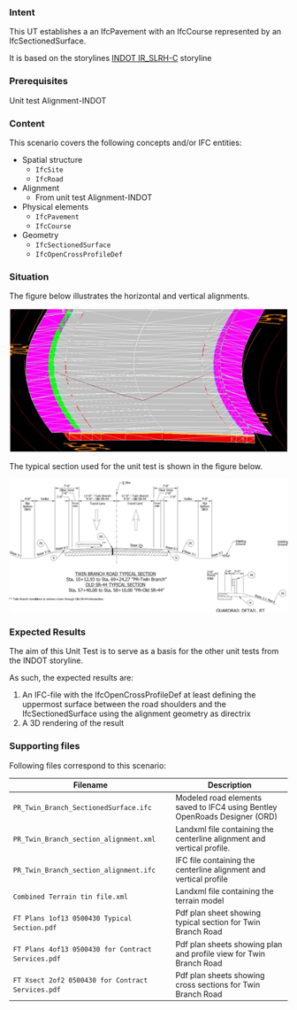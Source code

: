 ### Intent

This UT establishes a an IfcPavement with an IfcCourse represented by an IfcSectionedSurface.

It is based on the storylines [INDOT IR_SLRH-C](https://app.box.com/file/731742565663?s=x8prri9nbc1n0x2bjaezeqxvkr9o03sw) storyline

### Prerequisites

Unit test Alignment-INDOT

### Content

This scenario covers the following concepts and/or IFC entities:

- Spatial structure
    - `IfcSite`
    - `IfcRoad`
- Alignment
    - From unit test Alignment-INDOT
- Physical elements
    - `IfcPavement`
    - `IfcCourse`
- Geometry
    - `IfcSectionedSurface`
    - `IfcOpenCrossProfileDef`

### Situation

The figure below illustrates the horizontal and vertical alignments.

![](./Illustration.PNG)

The typical section used for the unit test is shown in the figure below.

![](./typicalsection.png)

### Expected Results

The aim of this Unit Test is to serve as a basis for the other unit tests from the INDOT storyline.

As such, the expected results are:

1. An IFC-file with the IfcOpenCrossProfileDef at least defining the uppermost surface between the road shoulders and the IfcSectionedSurface using the alignment geometry as directrix
2. A 3D rendering of the result

### Supporting files

Following files correspond to this scenario:

| Filename                                           | Description                                                  |
| -------------------------------------------------- | ------------------------------------------------------------ |
| `PR_Twin_Branch_SectionedSurface.ifc`              | Modeled road elements saved to IFC4 using Bentley OpenRoads Designer (ORD) |
| `PR_Twin_Branch_section_alignment.xml`             | Landxml file containing the centerline alignment and vertical profile. |
| `PR_Twin_Branch_section_alignment.ifc`             | IFC file containing the centerline alignment and vertical profile |
| `Combined Terrain tin file.xml`                    | Landxml file containing the terrain model                    |
| `FT Plans 1of13 0500430 Typical Section.pdf`       | Pdf plan sheet showing typical section for Twin Branch Road  |
| `FT Plans 4of13 0500430 for Contract Services.pdf` | Pdf plan sheets showing plan and profile view for Twin Branch Road |
| `FT Xsect 2of2 0500430 for Contract Services.pdf`  | Pdf plan sheets showing cross sections for Twin Branch Road  |
